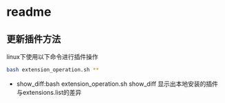 # readme
## 更新插件方法
linux下使用以下命令进行插件操作
```bash
bash extension_operation.sh **
```
* show_diff:bash extension_operation.sh show_diff
显示出本地安装的插件与extensions.list的差异